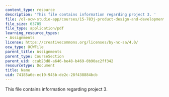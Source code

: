 ```yaml
---
content_type: resource
description: 'This file contains information regarding project 3. '
file: /ol-ocw-studio-app/courses/15-783j-product-design-and-development-spring-2006/74185a6eec10945bde2c28f438884bcb_smp_dgn_prj_pro3.pdf
file_size: 63705
file_type: application/pdf
learning_resource_types:
- Assignments
license: https://creativecommons.org/licenses/by-nc-sa/4.0/
ocw_type: OCWFile
parent_title: Assignments
parent_type: CourseSection
parent_uid: ccab23d8-a646-be48-b469-0b90ac2ff342
resourcetype: Document
title: Name
uid: 74185a6e-ec10-945b-de2c-28f438884bcb
---
```

This file contains information regarding project 3. 